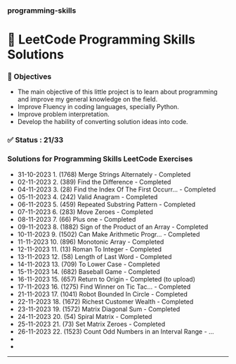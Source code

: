 ### programming-skills
# 💙 LeetCode Programming Skills Solutions

### 🎯 Objectives
- The main objective of this little project is to learn about programming and improve my  general knowledge on the field.
- Improve Fluency in coding languages, specially Python.
- Improve problem interpretation.
- Develop the hability of converting solution ideas into code.

### ✅ Status : 21/33
### Solutions for Programming Skills LeetCode Exercises

- 31-10-2023 1. (1768) Merge Strings Alternately - Completed
- 02-11-2023 2. (389) Find the Difference - Completed
- 04-11-2023 3. (28) Find the Index Of The First Occurr... - Completed
- 05-11-2023 4. (242) Valid Anagram - Completed
- 06-11-2023 5. (459) Repeated Substring Pattern - Completed
- 07-11-2023 6. (283) Move Zeroes - Completed
- 08-11-2023 7. (66) Plus one - Completed
- 09-11-2023 8. (1882) Sign of the Product of an Array - Completed
- 10-11-2023 9. (1502) Can Make Arithmetic Progr... - Completed
- 11-11-2023 10. (896) Monotonic Array - Completed
- 12-11-2023 11. (13) Roman To Integer - Completed
- 13-11-2023 12. (58) Length of Last Word - Completed
- 14-11-2023 13. (709) To Lower Case - Completed 
- 15-11-2023 14. (682) Baseball Game - Completed
- 16-11-2023 15. (657) Return to Origin - Completed (to upload)
- 17-11-2023 16. (1275) Find Winner on Tic Tac... - Completed
- 21-11-2023 17. (1041) Robot Bounded In Circle - Completed
- 22-11-2023 18. (1672) Richest Customer Wealth - Completed
- 23-11-2023 19. (1572) Matrix Diagonal Sum - Completed
- 24-11-2023 20. (54) Spiral Matrix - Completed
- 25-11-2023 21. (73) Set Matrix Zeroes - Completed
- 26-11-2023 22. (1523) Count Odd Numbers in an Interval Range - ...
- 
- 

---


